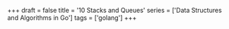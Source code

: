 +++
draft = false
title = '10 Stacks and Queues'
series = ['Data Structures and Algorithms in Go']
tags = ['golang']
+++